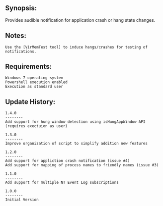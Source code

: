 
Synopsis:
-------------------------------

Provides audible notification for application crash or hang state changes.


Notes:
-------------------------------
	Use the [VirMemTest tool] to induce hangs/crashes for testing of notifications. 
	

Requirements:
-------------------------------

	Windows 7 operating system
	Powershell execution enabled
	Execution as standard user

Update History:
-------------------------------

	1.4.0
	--------
	Add support for hung window detection using isHungAppWindow API (requires exectuion as user)

	1.3.0
	--------
	Improve organization of script to simplify addition new features

	1.2.0
	--------
	Add support for appliction crash notification (issue #4)
	Add support for mapping of process names to friendly names (issue #3)

	1.1.0
	--------
	Add support for multiple NT Event Log subscriptions

	1.0.0
	--------
	Initial Version


[VirMemTest tool]: https://blogs.msdn.microsoft.com/aaron_margosis/2013/06/14/virtmemtest-a-utility-to-exercise-memory-and-other-operations/